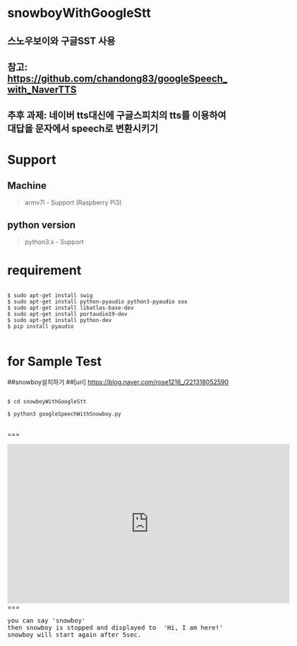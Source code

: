 # snowboyWithGoogleStt<br>

## 스노우보이와 구글SST 사용<br>
## 참고: https://github.com/chandong83/googleSpeech_with_NaverTTS<br>
## 추후 과제: 네이버 tts대신에 구글스피치의 tts를 이용하여 대답을 문자에서 speech로 변환시키기<br>

Support
===

Machine
------

> armv7l - Support (Raspberry Pi3)<br>

python version
------
>  python3.x - Support<br>

requirement
===

<pre>
<code>
$ sudo apt-get install swig
$ sudo apt-get install python-pyaudio python3-pyaudio sox
$ sudo apt-get install libatlas-base-dev
$ sudo apt-get install portaudio19-dev
$ sudo apt-get install python-dev
$ pip install pyaudio
</code>
</pre>


for Sample Test
===
##snowboy설치하기
##[url] https://blog.naver.com/rose1216_/221318052590

<pre>
<code>
$ cd snowboyWithGoogleStt

$ python3 googleSpeechWithSnowboy.py
</code>
</pre>
===
<iframe width="640" height="360" src="https://www.youtube.com/embed/GD71CLPCUjo" frameborder="0" gesture="media" allowfullscreen=""></iframe>
===

<pre>
you can say 'snowboy'
then snowboy is stopped and displayed to  'Hi, I am here!'
snowboy will start again after 5sec.
</pre>
